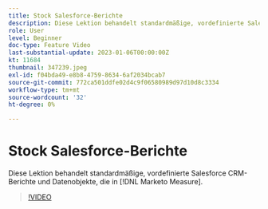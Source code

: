 ```yaml
---
title: Stock Salesforce-Berichte
description: Diese Lektion behandelt standardmäßige, vordefinierte Salesforce CRM-Berichte und Datenobjekte, die in [!DNL Marketo Measure].
role: User
level: Beginner
doc-type: Feature Video
last-substantial-update: 2023-01-06T00:00:00Z
kt: 11684
thumbnail: 347239.jpeg
exl-id: f04bda49-e8b8-4759-8634-6af2034bcab7
source-git-commit: 772ca501ddfe02d4c9f06580989d97d10d8c3334
workflow-type: tm+mt
source-wordcount: '32'
ht-degree: 0%

---
```


# Stock Salesforce-Berichte

Diese Lektion behandelt standardmäßige, vordefinierte Salesforce CRM-Berichte und Datenobjekte, die in [!DNL Marketo Measure].

>[!VIDEO](https://video.tv.adobe.com/v/347239/?quality=12&learn=on)
